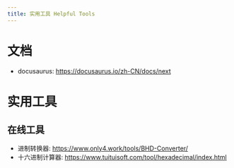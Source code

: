 ```yaml
---
title: 实用工具 Helpful Tools
---
```


<head>
  <meta name="robots" content="noindex, nofollow" />
</head>

# 文档

- docusaurus: https://docusaurus.io/zh-CN/docs/next

# 实用工具

## 在线工具
- 进制转换器: https://www.only4.work/tools/BHD-Converter/
- 十六进制计算器: https://www.tuituisoft.com/tool/hexadecimal/index.html
